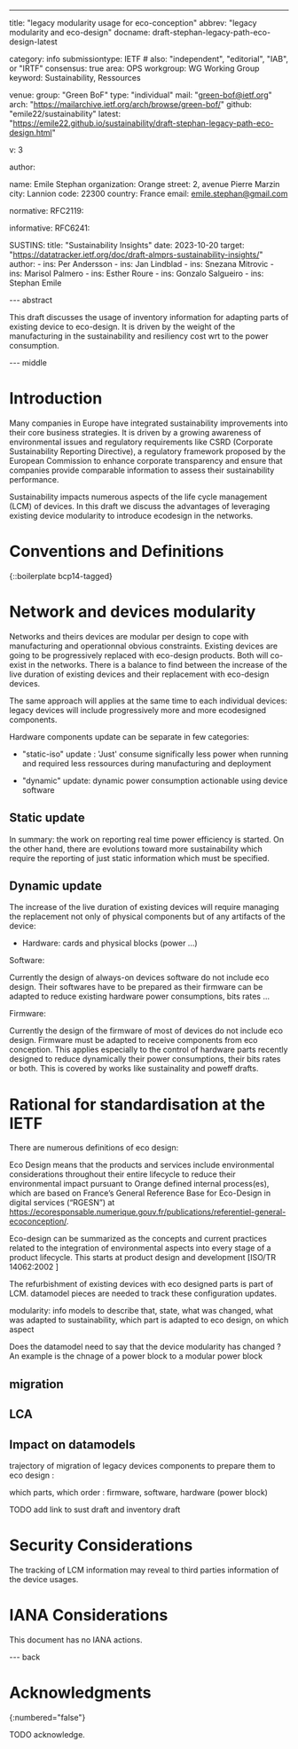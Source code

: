 ---
title: "legacy modularity usage for eco-conception"
abbrev: "legacy modularity and eco-design"
docname: draft-stephan-legacy-path-eco-design-latest

category: info
submissiontype: IETF  # also: "independent", "editorial", "IAB", or "IRTF"
consensus: true
area: OPS
workgroup: WG Working Group
keyword: Sustainability, Ressources

venue:
  group: "Green BoF"
  type: "individual"
  mail: "green-bof@ietf.org"
  arch: "https://mailarchive.ietf.org/arch/browse/green-bof/"
  github: "emile22/sustainability"
  latest: "https://emile22.github.io/sustainability/draft-stephan-legacy-path-eco-design.html"

v: 3

author:

   name: Emile Stephan
   organization: Orange
   street: 2, avenue Pierre Marzin
   city: Lannion
   code: 22300
   country: France
   email: emile.stephan@gmail.com

normative:
  RFC2119:

informative:
  RFC6241:

  SUSTINS:
    title: "Sustainability Insights"
    date: 2023-10-20
    target: "https://datatracker.ietf.org/doc/draft-almprs-sustainability-insights/"
    author:
			- ins: Per Andersson
			- ins: Jan Lindblad
			- ins: Snezana Mitrovic
			- ins: Marisol Palmero
			- ins: Esther Roure
			- ins: Gonzalo Salgueiro
			- ins: Stephan Emile

--- abstract

This draft discusses the usage of inventory information for adapting parts of existing device to eco-design. It is driven by the weight of the manufacturing in the sustainability and resiliency cost wrt to the power consumption.

--- middle

# Introduction

Many companies in Europe have integrated sustainability improvements into their core business strategies. It is driven by a growing awareness of environmental issues and regulatory requirements like CSRD (Corporate Sustainability Reporting Directive), a regulatory framework proposed by the European Commission to enhance corporate transparency and ensure that companies provide comparable information to assess their sustainability performance.

Sustainability impacts numerous aspects of the life cycle management (LCM) of devices. In this draft we discuss the advantages of leveraging existing device modularity to introduce ecodesign in the networks.


# Conventions and Definitions

{::boilerplate bcp14-tagged}

# Network and devices modularity

Networks and theirs devices are modular per design to cope with manufacturing and operationnal obvious constraints. Existing devices are going to be progressively replaced with eco-design products. Both will co-exist in the networks. There is a balance to find between the increase of the live duration of existing devices and their replacement with eco-design devices.

The same approach will applies at the same time to each individual devices: legacy devices will include progressively more and more ecodesigned components.

Hardware components update can be separate in few categories:
 * "static-iso" update : 'Just' consume significally less power when running and required less ressources during manufacturing and deployment

 * "dynamic" update: dynamic power consumption actionable using device software

## Static update

In summary: the work on reporting real time power efficiency is started. On the other hand, there are evolutions toward more sustainability which require the reporting of just static information which must be specified.

## Dynamic update

The increase of the live duration of existing devices will require managing the replacement not only of physical components but of any artifacts of the device:
 - Hardware: cards and physical blocks (power ...)

Software:

Currently the design of always-on devices software do not include eco design. Their softwares have to be prepared as their firmware can be adapted to reduce existing hardware power consumptions, bits rates ...

Firmware:

Currently the design of the firmware of most of devices do not include eco design. Firmware must be adapted to receive components from eco conception. This applies especially to the control of hardware parts recently designed to reduce dynamically their power consumptions, their bits rates or both. This is covered by works like sustainality and poweff drafts.

# Rational for standardisation at the IETF

There are numerous definitions of eco design:

Eco Design means that the products and services include environmental considerations throughout their entire lifecycle to reduce their environmental impact pursuant to Orange defined internal process(es), which are  based on France’s General Reference Base for Eco-Design in digital services (“RGESN”) at  https://ecoresponsable.numerique.gouv.fr/publications/referentiel-general-ecoconception/.

Eco-design can be summarized as the concepts and current practices related to the integration of environmental aspects into every stage of a product lifecycle. This starts at product design and development [ISO/TR 14062:2002 ]

The refurbishment of existing devices with eco designed parts is part of LCM. datamodel pieces are needed to track these configuration updates.

modularity: info models to describe that, state, what was changed, what was adapted to sustainability, which part is adapted to eco design, on which aspect

Does the datamodel need to say that the device modularity has changed ? An example is the chnage of a power block to a modular power block

## migration

## LCA

## Impact on datamodels

trajectory of migration of legacy devices components to prepare them to eco design :

which parts, which order : firmware, software, hardware (power block)

TODO add link to sust draft and inventory draft

# Security Considerations

The tracking of LCM information may reveal to third parties information of the device usages.

# IANA Considerations

This document has no IANA actions.

--- back

# Acknowledgments
{:numbered="false"}

TODO acknowledge.
